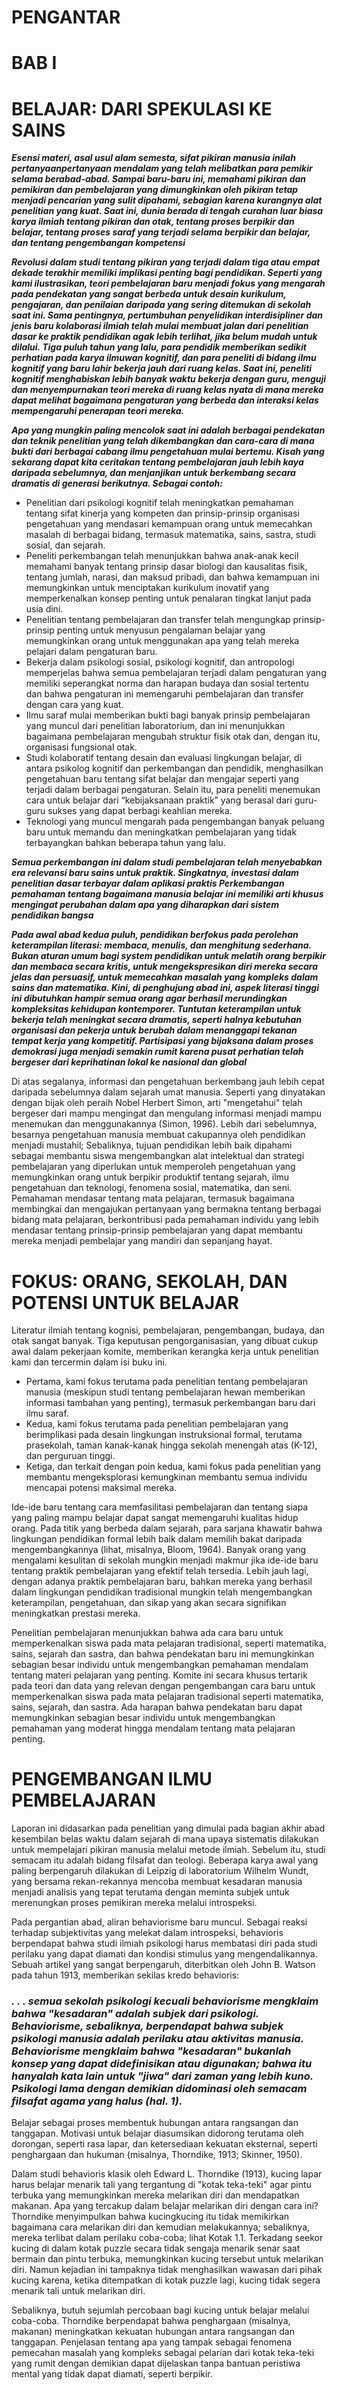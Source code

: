 # PENGANTAR
# BAB I
# BELAJAR: DARI SPEKULASI KE SAINS

_**Esensi materi, asal usul alam semesta, sifat pikiran manusia inilah pertanyaanpertanyaan mendalam yang telah melibatkan para pemikir selama berabad-abad. Sampai
baru-baru ini, memahami pikiran dan pemikiran dan pembelajaran yang dimungkinkan oleh pikiran tetap menjadi pencarian yang sulit dipahami, sebagian karena kurangnya
alat penelitian yang kuat. Saat ini, dunia berada di tengah curahan luar biasa karya ilmiah tentang pikiran dan otak, tentang proses berpikir dan belajar, tentang proses saraf yang
terjadi selama berpikir dan belajar, dan tentang pengembangan kompetensi**_


_**Revolusi dalam studi tentang pikiran yang terjadi dalam tiga atau empat dekade terakhir
memiliki implikasi penting bagi pendidikan. Seperti yang kami ilustrasikan, teori pembelajaran baru menjadi fokus yang mengarah pada pendekatan yang sangat berbeda untuk desain kurikulum, pengajaran, dan penilaian daripada yang sering ditemukan di sekolah saat ini. Sama pentingnya, pertumbuhan penyelidikan interdisipliner dan jenis baru kolaborasi ilmiah telah mulai membuat jalan dari penelitian dasar ke praktik pendidikan agak lebih terlihat, jika belum mudah untuk dilalui. Tiga puluh tahun yang lalu, para pendidik memberikan sedikit perhatian pada karya ilmuwan kognitif, dan para peneliti di bidang ilmu kognitif yang baru lahir bekerja jauh dari ruang kelas. Saat ini, peneliti kognitif menghabiskan lebih banyak waktu bekerja dengan guru, menguji dan menyempurnakan teori mereka di ruang kelas nyata di mana mereka dapat melihat bagaimana pengaturan
yang berbeda dan interaksi kelas mempengaruhi penerapan teori mereka.**_


_**Apa yang mungkin paling mencolok saat ini adalah berbagai pendekatan dan teknik penelitian yang telah dikembangkan dan cara-cara di mana bukti dari berbagai cabang ilmu
pengetahuan mulai bertemu. Kisah yang sekarang dapat kita ceritakan tentang
pembelajaran jauh lebih kaya daripada sebelumnya, dan menjanjikan untuk berkembang secara dramatis di generasi berikutnya. Sebagai contoh:**_
- Penelitian dari psikologi kognitif telah meningkatkan pemahaman tentang sifat kinerja yang kompeten dan prinsip-prinsip organisasi pengetahuan yang mendasari kemampuan orang untuk memecahkan masalah di berbagai bidang, termasuk
matematika, sains, sastra, studi sosial, dan sejarah.
- Peneliti perkembangan telah menunjukkan bahwa anak-anak kecil memahami
banyak tentang prinsip dasar biologi dan kausalitas fisik, tentang jumlah, narasi, dan maksud pribadi, dan bahwa kemampuan ini memungkinkan untuk menciptakan
kurikulum inovatif yang memperkenalkan konsep penting untuk penalaran tingkat lanjut pada usia dini.
- Penelitian tentang pembelajaran dan transfer telah mengungkap prinsip-prinsip
penting untuk menyusun pengalaman belajar yang memungkinkan orang untuk
menggunakan apa yang telah mereka pelajari dalam pengaturan baru.
- Bekerja dalam psikologi sosial, psikologi kognitif, dan antropologi memperjelas bahwa semua pembelajaran terjadi dalam pengaturan yang memiliki seperangkat norma dan harapan budaya dan sosial tertentu dan bahwa pengaturan ini memengaruhi pembelajaran dan transfer dengan cara yang kuat.
- Ilmu saraf mulai memberikan bukti bagi banyak prinsip pembelajaran yang muncul dari penelitian laboratorium, dan ini menunjukkan bagaimana pembelajaran mengubah struktur fisik otak dan, dengan itu, organisasi fungsional otak.
- Studi kolaboratif tentang desain dan evaluasi lingkungan belajar, di antara psikolog kognitif dan perkembangan dan pendidik, menghasilkan pengetahuan baru tentang sifat belajar dan mengajar seperti yang terjadi dalam berbagai pengaturan. Selain itu, para peneliti menemukan cara untuk belajar dari “kebijaksanaan praktik” yang berasal dari guru-guru sukses yang dapat berbagi keahlian mereka.
- Teknologi yang muncul mengarah pada pengembangan banyak peluang baru untuk memandu dan meningkatkan pembelajaran yang tidak terbayangkan bahkan beberapa tahun yang lalu.


_**Semua perkembangan ini dalam studi pembelajaran telah menyebabkan era relevansi baru sains untuk praktik. Singkatnya, investasi dalam penelitian dasar terbayar dalam aplikasi praktis Perkembangan pemahaman tentang bagaimana manusia belajar ini memiliki arti
khusus mengingat perubahan dalam apa yang diharapkan dari sistem pendidikan bangsa**_

_**Pada awal abad kedua puluh, pendidikan berfokus pada perolehan keterampilan literasi: membaca, menulis, dan menghitung sederhana. Bukan aturan umum bagi system pendidikan untuk melatih orang berpikir dan membaca secara kritis, untuk
mengekspresikan diri mereka secara jelas dan persuasif, untuk memecahkan masalah yang kompleks dalam sains dan matematika. Kini, di penghujung abad ini, aspek literasi tinggi ini dibutuhkan hampir semua orang agar berhasil merundingkan kompleksitas kehidupan kontemporer. Tuntutan keterampilan untuk bekerja telah meningkat secara dramatis, seperti halnya kebutuhan organisasi dan pekerja untuk berubah dalam menanggapi tekanan tempat kerja yang kompetitif. Partisipasi yang bijaksana dalam proses demokrasi juga menjadi semakin rumit karena pusat perhatian telah bergeser dari keprihatinan lokal
ke nasional dan global**_

Di atas segalanya, informasi dan pengetahuan berkembang jauh lebih cepat daripada sebelumnya dalam sejarah umat manusia. Seperti yang dinyatakan dengan bijak oleh peraih
Nobel Herbert Simon, arti "mengetahui" telah bergeser dari mampu mengingat dan
mengulang informasi menjadi mampu menemukan dan menggunakannya (Simon, 1996). Lebih dari sebelumnya, besarnya pengetahuan manusia membuat cakupannya oleh pendidikan menjadi mustahil; Sebaliknya, tujuan pendidikan lebih baik dipahami sebagai membantu siswa mengembangkan alat intelektual dan strategi pembelajaran yang diperlukan untuk memperoleh pengetahuan yang memungkinkan orang untuk berpikir produktif tentang sejarah, ilmu pengetahuan dan teknologi, fenomena sosial, matematika,
dan seni. Pemahaman mendasar tentang mata pelajaran, termasuk bagaimana membingkai
dan mengajukan pertanyaan yang bermakna tentang berbagai bidang mata pelajaran, berkontribusi pada pemahaman individu yang lebih mendasar tentang prinsip-prinsip pembelajaran yang dapat membantu mereka menjadi pembelajar yang mandiri dan
sepanjang hayat.


# **FOKUS: ORANG, SEKOLAH, DAN POTENSI UNTUK BELAJAR**

Literatur ilmiah tentang kognisi, pembelajaran, pengembangan, budaya, dan otak sangat
banyak. Tiga keputusan pengorganisasian, yang dibuat cukup awal dalam pekerjaan komite, memberikan kerangka kerja untuk penelitian kami dan tercermin dalam isi buku
ini.
- Pertama, kami fokus terutama pada penelitian tentang pembelajaran manusia
(meskipun studi tentang pembelajaran hewan memberikan informasi tambahan yang penting), termasuk perkembangan baru dari ilmu saraf.
- Kedua, kami fokus terutama pada penelitian pembelajaran yang berimplikasi pada
desain lingkungan instruksional formal, terutama prasekolah, taman kanak-kanak hingga sekolah menengah atas (K-12), dan perguruan tinggi.
- Ketiga, dan terkait dengan poin kedua, kami fokus pada penelitian yang membantu mengeksplorasi kemungkinan membantu semua individu mencapai potensi maksimal mereka.

Ide-ide baru tentang cara memfasilitasi pembelajaran dan tentang siapa yang paling mampu belajar dapat sangat memengaruhi kualitas hidup orang. Pada titik yang berbeda dalam sejarah, para sarjana khawatir bahwa lingkungan pendidikan formal lebih baik dalam memilih bakat daripada mengembangkannya (lihat, misalnya, Bloom, 1964). Banyak orang yang mengalami kesulitan di sekolah mungkin menjadi makmur jika ide-ide baru tentang praktik pembelajaran yang efektif telah tersedia. Lebih jauh lagi, dengan adanya praktik pembelajaran baru, bahkan mereka yang berhasil dalam lingkungan pendidikan tradisional mungkin telah mengembangkan keterampilan, pengetahuan, dan sikap yang akan secara signifikan meningkatkan prestasi mereka. 

Penelitian pembelajaran menunjukkan bahwa ada cara baru untuk memperkenalkan siswa pada mata pelajaran tradisional, seperti matematika, sains, sejarah dan sastra, dan bahwa pendekatan baru ini memungkinkan sebagian besar individu untuk mengembangkan pemahaman mendalam tentang materi pelajaran yang penting. Komite ini secara khusus tertarik pada teori dan data yang relevan dengan pengembangan cara baru untuk memperkenalkan siswa pada mata pelajaran tradisional seperti matematika, sains, sejarah, dan sastra. Ada harapan bahwa pendekatan baru dapat memungkinkan sebagian besar individu untuk mengembangkan pemahaman yang moderat hingga mendalam tentang mata
pelajaran penting.

# **PENGEMBANGAN ILMU PEMBELAJARAN**
Laporan ini didasarkan pada penelitian yang dimulai pada bagian akhir abad kesembilan belas waktu dalam sejarah di mana upaya sistematis dilakukan untuk mempelajari pikiran manusia melalui metode ilmiah. Sebelum itu, studi semacam itu adalah bidang filsafat dan
teologi. Beberapa karya awal yang paling berpengaruh dilakukan di Leipzig di laboratorium Wilhelm Wundt, yang bersama rekan-rekannya mencoba membuat kesadaran manusia menjadi analisis yang tepat terutama dengan meminta subjek untuk merenungkan proses pemikiran mereka melalui introspeksi.

Pada pergantian abad, aliran behaviorisme baru muncul. Sebagai reaksi terhadap subjektivitas yang melekat dalam introspeksi, behavioris berpendapat bahwa studi ilmiah psikologi harus membatasi diri pada studi perilaku yang dapat diamati dan kondisi stimulus yang mengendalikannya. Sebuah artikel yang sangat berpengaruh, diterbitkan
oleh John B. Watson pada tahun 1913, memberikan sekilas kredo behavioris:

### _. . . semua sekolah psikologi kecuali behaviorisme mengklaim bahwa "kesadaran" adalah subjek dari psikologi. Behaviorisme, sebaliknya, berpendapat bahwa subjek psikologi manusia adalah perilaku atau aktivitas manusia. Behaviorisme mengklaim bahwa "kesadaran" bukanlah konsep yang dapat didefinisikan atau digunakan; bahwa itu hanyalah kata lain untuk "jiwa" dari zaman yang lebih kuno. Psikologi lama dengan demikian didominasi oleh semacam filsafat agama yang halus (hal. 1)._

Belajar sebagai proses membentuk hubungan antara rangsangan dan tanggapan. Motivasi untuk belajar diasumsikan didorong terutama oleh dorongan, seperti rasa lapar, dan ketersediaan kekuatan eksternal, seperti penghargaan dan hukuman (misalnya, Thorndike, 1913; Skinner, 1950).


Dalam studi behavioris klasik oleh Edward L. Thorndike (1913), kucing lapar harus belajar menarik tali yang tergantung di "kotak teka-teki" agar pintu terbuka yang memungkinkan mereka melarikan diri dan mendapatkan makanan. Apa yang tercakup dalam belajar melarikan diri dengan cara ini? Thorndike menyimpulkan bahwa kucingkucing itu tidak memikirkan bagaimana cara melarikan diri dan kemudian melakukannya; sebaliknya, mereka terlibat dalam perilaku coba-coba; lihat Kotak 1.1.
Terkadang seekor kucing di dalam kotak puzzle secara tidak sengaja menarik senar saat bermain dan pintu terbuka, memungkinkan kucing tersebut untuk melarikan diri. Namun kejadian ini tampaknya tidak menghasilkan wawasan dari pihak kucing karena, ketika ditempatkan di kotak puzzle lagi, kucing tidak segera menarik tali untuk melarikan diri.

Sebaliknya, butuh sejumlah percobaan bagi kucing untuk belajar melalui coba-coba. Thorndike berpendapat bahwa penghargaan (misalnya, makanan) meningkatkan kekuatan hubungan antara rangsangan dan tanggapan. Penjelasan tentang apa yang tampak sebagai fenomena pemecahan masalah yang kompleks sebagai pelarian dari kotak teka-teki yang rumit dengan demikian dapat dijelaskan tanpa bantuan peristiwa mental
yang tidak dapat diamati, seperti berpikir.

